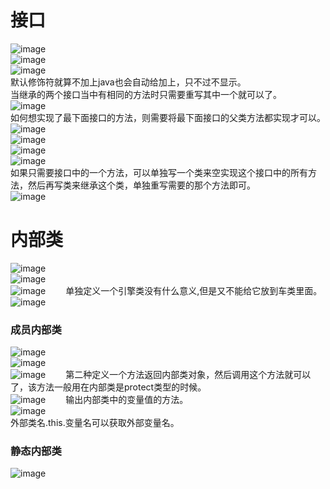# 接口
![image](https://github.com/DamaKiller/LargeleafHydrangea/assets/96570699/3457ce74-d0a7-43a4-a4bb-1835c0af2b9e)  
![image](https://github.com/DamaKiller/LargeleafHydrangea/assets/96570699/540f3baa-9a0b-469e-a5d4-c8275f5b6def)  
![image](https://github.com/DamaKiller/LargeleafHydrangea/assets/96570699/e3a9855c-84a5-4027-8a61-3ac6251a4367)  
默认修饰符就算不加上java也会自动给加上，只不过不显示。  
当继承的两个接口当中有相同的方法时只需要重写其中一个就可以了。  
![image](https://github.com/DamaKiller/LargeleafHydrangea/assets/96570699/9416c2f7-6ede-46d4-9522-a2f42a13de6b)  
如何想实现了最下面接口的方法，则需要将最下面接口的父类方法都实现才可以。    
![image](https://github.com/DamaKiller/LargeleafHydrangea/assets/96570699/8b0108be-58ba-4fa3-b88d-cda6f2d46da1)   
![image](https://github.com/DamaKiller/LargeleafHydrangea/assets/96570699/6ee0f096-c80f-4a08-bb7c-f50f5ea219d5)   
![image](https://github.com/DamaKiller/LargeleafHydrangea/assets/96570699/e0ed4739-f2eb-4677-8248-b257d6eae3ad)     
![image](https://github.com/DamaKiller/LargeleafHydrangea/assets/96570699/568bd5df-ed54-4fc7-b6b4-217345411bf6)    
如果只需要接口中的一个方法，可以单独写一个类来空实现这个接口中的所有方法，然后再写类来继承这个类，单独重写需要的那个方法即可。  
![image](https://github.com/DamaKiller/LargeleafHydrangea/assets/96570699/6cf4d322-cc2b-4665-a811-3451807da2d5)   


# 内部类
![image](https://github.com/DamaKiller/LargeleafHydrangea/assets/96570699/08a1b05d-d9f6-4319-b161-34f6e6f6ade0)   
![image](https://github.com/DamaKiller/LargeleafHydrangea/assets/96570699/268acf85-7b0e-485b-84b0-3a21514a6a5c)    
![image](https://github.com/DamaKiller/LargeleafHydrangea/assets/96570699/d189788f-4454-4bb8-ab4c-db8e80bc77e5)　　
单独定义一个引擎类没有什么意义,但是又不能给它放到车类里面。   
![image](https://github.com/DamaKiller/LargeleafHydrangea/assets/96570699/cc7ffa8d-df40-440e-8284-1ca5437f5126)    


### 成员内部类
![image](https://github.com/DamaKiller/LargeleafHydrangea/assets/96570699/266f40b4-0e96-4795-b2d2-5fc930f750e6)    
![image](https://github.com/DamaKiller/LargeleafHydrangea/assets/96570699/09153c91-4d5f-4f0a-868a-46efcad8174a)   
![image](https://github.com/DamaKiller/LargeleafHydrangea/assets/96570699/3718e1ac-12f1-4116-9738-4d7c7dc9e033)　　
第二种定义一个方法返回内部类对象，然后调用这个方法就可以了，该方法一般用在内部类是protect类型的时候。   
![image](https://github.com/DamaKiller/LargeleafHydrangea/assets/96570699/7ec6dc04-c692-4847-8a26-912e96ef0b03)　　 
输出内部类中的变量值的方法。  
![image](https://github.com/DamaKiller/LargeleafHydrangea/assets/96570699/2d5aa210-9c1e-44e7-8916-0d7f12ede570)   
外部类名.this.变量名可以获取外部变量名。   


### 静态内部类
![image](https://github.com/DamaKiller/LargeleafHydrangea/assets/96570699/3750bad5-a9c4-4d04-8436-74848e6ff389)   











